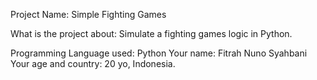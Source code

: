 Project Name: Simple Fighting Games

What is the project about: Simulate a fighting games logic in Python.

Programming Language used: Python
Your name: Fitrah Nuno Syahbani
Your age and country: 20 yo, Indonesia.